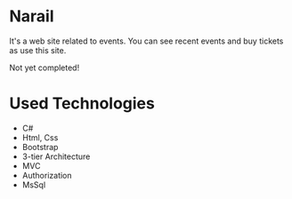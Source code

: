 # Narail
It's a web site related to events. You can see recent events and buy tickets as use this site. 
<p>Not yet completed!</p>

# Used Technologies
- C#
- Html, Css
- Bootstrap
- 3-tier Architecture
- MVC
- Authorization
- MsSql
